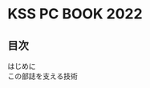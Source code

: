 # KSS PC BOOK 2022

<nav id="toc" role="doc-toc">

## 目次

- [はじめに](foreword.html)
- [この部誌を支える技術](about-vivliostyle/index.html)

</nav>

